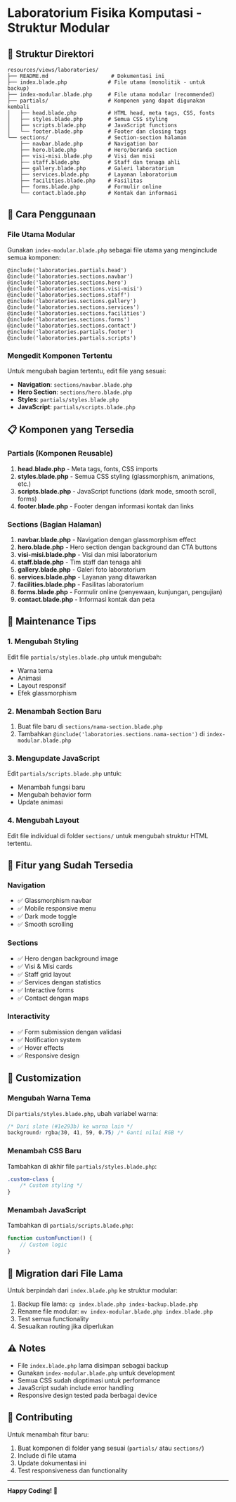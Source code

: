# Laboratorium Fisika Komputasi - Struktur Modular

## 📁 Struktur Direktori

```
resources/views/laboratories/
├── README.md                    # Dokumentasi ini
├── index.blade.php             # File utama (monolitik - untuk backup)
├── index-modular.blade.php     # File utama modular (recommended)
├── partials/                   # Komponen yang dapat digunakan kembali
│   ├── head.blade.php          # HTML head, meta tags, CSS, fonts
│   ├── styles.blade.php        # Semua CSS styling
│   ├── scripts.blade.php       # JavaScript functions
│   └── footer.blade.php        # Footer dan closing tags
└── sections/                   # Section-section halaman
    ├── navbar.blade.php        # Navigation bar
    ├── hero.blade.php          # Hero/beranda section
    ├── visi-misi.blade.php     # Visi dan misi
    ├── staff.blade.php         # Staff dan tenaga ahli
    ├── gallery.blade.php       # Galeri laboratorium
    ├── services.blade.php      # Layanan laboratorium
    ├── facilities.blade.php    # Fasilitas
    ├── forms.blade.php         # Formulir online
    └── contact.blade.php       # Kontak dan informasi
```

## 🚀 Cara Penggunaan

### File Utama Modular
Gunakan `index-modular.blade.php` sebagai file utama yang menginclude semua komponen:

```blade
@include('laboratories.partials.head')
@include('laboratories.sections.navbar')
@include('laboratories.sections.hero')
@include('laboratories.sections.visi-misi')
@include('laboratories.sections.staff')
@include('laboratories.sections.gallery')
@include('laboratories.sections.services')
@include('laboratories.sections.facilities')
@include('laboratories.sections.forms')
@include('laboratories.sections.contact')
@include('laboratories.partials.footer')
@include('laboratories.partials.scripts')
```

### Mengedit Komponen Tertentu
Untuk mengubah bagian tertentu, edit file yang sesuai:

- **Navigation**: `sections/navbar.blade.php`
- **Hero Section**: `sections/hero.blade.php`
- **Styles**: `partials/styles.blade.php`
- **JavaScript**: `partials/scripts.blade.php`

## 📋 Komponen yang Tersedia

### Partials (Komponen Reusable)
1. **head.blade.php** - Meta tags, fonts, CSS imports
2. **styles.blade.php** - Semua CSS styling (glassmorphism, animations, etc.)
3. **scripts.blade.php** - JavaScript functions (dark mode, smooth scroll, forms)
4. **footer.blade.php** - Footer dengan informasi kontak dan links

### Sections (Bagian Halaman)
1. **navbar.blade.php** - Navigation dengan glassmorphism effect
2. **hero.blade.php** - Hero section dengan background dan CTA buttons
3. **visi-misi.blade.php** - Visi dan misi laboratorium
4. **staff.blade.php** - Tim staff dan tenaga ahli
5. **gallery.blade.php** - Galeri foto laboratorium
6. **services.blade.php** - Layanan yang ditawarkan
7. **facilities.blade.php** - Fasilitas laboratorium
8. **forms.blade.php** - Formulir online (penyewaan, kunjungan, pengujian)
9. **contact.blade.php** - Informasi kontak dan peta

## 🔧 Maintenance Tips

### 1. Mengubah Styling
Edit file `partials/styles.blade.php` untuk mengubah:
- Warna tema
- Animasi
- Layout responsif
- Efek glassmorphism

### 2. Menambah Section Baru
1. Buat file baru di `sections/nama-section.blade.php`
2. Tambahkan `@include('laboratories.sections.nama-section')` di `index-modular.blade.php`

### 3. Mengupdate JavaScript
Edit `partials/scripts.blade.php` untuk:
- Menambah fungsi baru
- Mengubah behavior form
- Update animasi

### 4. Mengubah Layout
Edit file individual di folder `sections/` untuk mengubah struktur HTML tertentu.

## 📱 Fitur yang Sudah Tersedia

### Navigation
- ✅ Glassmorphism navbar
- ✅ Mobile responsive menu
- ✅ Dark mode toggle
- ✅ Smooth scrolling

### Sections
- ✅ Hero dengan background image
- ✅ Visi & Misi cards
- ✅ Staff grid layout
- ✅ Services dengan statistics
- ✅ Interactive forms
- ✅ Contact dengan maps

### Interactivity
- ✅ Form submission dengan validasi
- ✅ Notification system
- ✅ Hover effects
- ✅ Responsive design

## 🎨 Customization

### Mengubah Warna Tema
Di `partials/styles.blade.php`, ubah variabel warna:
```css
/* Dari slate (#1e293b) ke warna lain */
background: rgba(30, 41, 59, 0.75) /* Ganti nilai RGB */
```

### Menambah CSS Baru
Tambahkan di akhir file `partials/styles.blade.php`:
```css
.custom-class {
    /* Custom styling */
}
```

### Menambah JavaScript
Tambahkan di `partials/scripts.blade.php`:
```javascript
function customFunction() {
    // Custom logic
}
```

## 🚦 Migration dari File Lama

Untuk berpindah dari `index.blade.php` ke struktur modular:

1. Backup file lama: `cp index.blade.php index-backup.blade.php`
2. Rename file modular: `mv index-modular.blade.php index.blade.php`
3. Test semua functionality
4. Sesuaikan routing jika diperlukan

## ⚠️ Notes

- File `index.blade.php` lama disimpan sebagai backup
- Gunakan `index-modular.blade.php` untuk development
- Semua CSS sudah dioptimasi untuk performance
- JavaScript sudah include error handling
- Responsive design tested pada berbagai device

## 🤝 Contributing

Untuk menambah fitur baru:
1. Buat komponen di folder yang sesuai (`partials/` atau `sections/`)
2. Include di file utama
3. Update dokumentasi ini
4. Test responsiveness dan functionality

---

**Happy Coding! 🚀** 